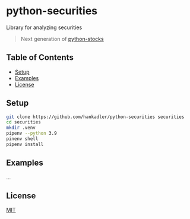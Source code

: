 # python-securities

Library for analyzing securities

> Next generation of [python-stocks](https://github.com/hankadler/python-stocks)

## Table of Contents

- [Setup](#setup)
- [Examples](#examples)
- [License](#license)

## Setup

```bash
git clone https://github.com/hankadler/python-securities securities
cd securities
mkdir .venv
pipenv --python 3.9
pinenv shell
pipenv install
```

## Examples

...

## License

[MIT](LICENSE)
